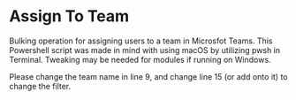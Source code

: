 # Assign To Team

Bulking operation for assigning users to a team in Microsfot Teams. This Powershell script was made in mind with using macOS by utilizing pwsh in Terminal. Tweaking may be needed for modules if running on Windows.

Please change the team name in line 9, and change line 15 (or add onto it) to change the filter.
